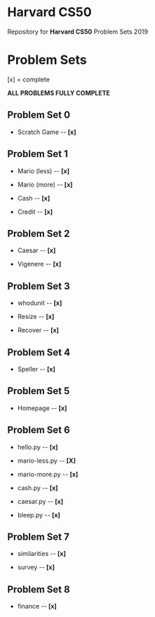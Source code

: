 # Harvard CS50 
Repository for **Harvard CS50** Problem Sets 2019


# Problem Sets

[x] = complete

**ALL PROBLEMS FULLY COMPLETE**

## **Problem Set 0**

- Scratch Game -- **[x]** 

## **Problem Set 1**


- Mario (less) -- **[x]**

- Mario (more) -- **[x]**

- Cash -- **[x]**

- Credit -- **[x]**



## **Problem Set 2**


- Caesar -- **[x]**

- Vigenere -- **[x]**


## **Problem Set 3**


- whodunit -- **[x]**

- Resize -- **[x]**
 
- Recover -- **[x]**


## **Problem Set 4**


- Speller --  **[x]**


## **Problem Set 5**


- Homepage -- **[x]**


## **Problem Set 6**


- hello.py -- **[x]**

- mario-less.py -- **[X]** 

- mario-more.py -- **[x]**

- cash.py -- **[x]**

- caesar.py -- **[x]**

- bleep.py -- **[x]**

## **Problem Set 7**


- similarities -- **[x]**

- survey -- **[x]**

## **Problem Set 8**

- finance -- **[x]**



